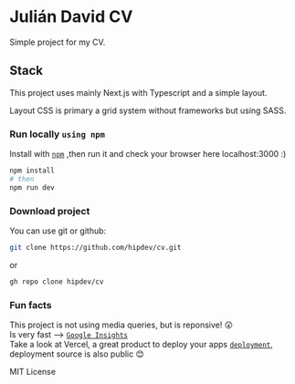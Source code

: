 # Julián David CV

Simple project for my CV.

## Stack

This project uses mainly Next.js with Typescript and a simple layout.

Layout CSS is primary a grid system without frameworks but using SASS.

### Run locally `using npm`

Install with [`npm`](https://nextjs.org/docs/api-reference/create-next-app) ,then run it and check your browser here localhost:3000 :)

```bash
npm install
# then
npm run dev
```

### Download project

You can use git or github:

```bash
git clone https://github.com/hipdev/cv.git
```

or

```bash
gh repo clone hipdev/cv
```

### Fun facts

This project is not using media queries, but is reponsive! 😲 \
Is very fast --> [`Google Insights`](https://developers.google.com/speed/pagespeed/insights/?url=https%3A%2F%2Fjulianux.com) \
Take a look at Vercel, a great product to deploy your apps [`deployment`](https://julianux.com/_src), deployment source is also public 😊

MIT License
